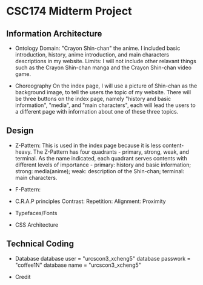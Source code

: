 # CSC174 Midterm Project

## Information Architecture

* Ontology
Domain: "Crayon Shin-chan" the anime. I included basic introduction, history, anime introduction, and main characters descriptions in my website. 
Limits: I will not include other relavant things such as the Crayon Shin-chan manga and the Crayon Shin-chan video game. 

* Choreography
On the index page, I will use a picture of Shin-chan as the background image, to tell the users the topic of my website. There will be three buttons on the index page, namely "history and basic information", "media", and "main characters", each will lead the users to a different page with information about one of these three topics.

## Design

* Z-Pattern: This is used in the index page because it is less content-heavy. The Z-Pattern has four quadrants - primary, strong, weak, and terminal. As the name indicated, each quadrant serves contents with different levels of importance - primary: history and basic information; strong: media(anime); weak: description of the Shin-chan; terminal: main characters.

* F-Pattern: 

* C.R.A.P principles
   Contrast:
   Repetition:
   Alignment:
   Proximity
 
* Typefaces/Fonts

* CSS Architecture

## Technical Coding

* Database
  database user = "urcscon3_xcheng5"
  database passwork = "coffee1N"
  database name = "urcscon3_xcheng5"
  
* Credit
